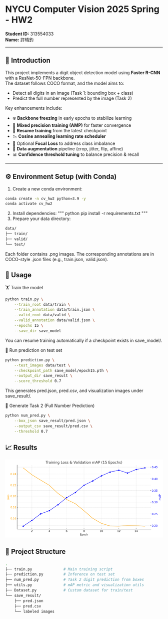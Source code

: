 # NYCU Computer Vision 2025 Spring - HW2

**Student ID:** 313554033  
**Name:** 許晴鈞  

---

## 📘 Introduction

This project implements a digit object detection model using **Faster R-CNN** with a ResNet-50-FPN backbone.  
The dataset follows COCO format, and the model aims to:

- Detect all digits in an image (Task 1: bounding box + class)
- Predict the full number represented by the image (Task 2)

Key enhancements include:

- ❄️ **Backbone freezing** in early epochs to stabilize learning
- 🧠 **Mixed precision training (AMP)** for faster convergence
- 🔁 **Resume training** from the latest checkpoint
- 📉 **Cosine annealing learning rate scheduler**
- 🎯 Optional **Focal Loss** to address class imbalance
- 🧪 **Data augmentation** pipeline (crop, jitter, flip, affine)
- 📊 **Confidence threshold tuning** to balance precision & recall

---

## ⚙️ Environment Setup (with Conda)

1.  Create a new conda environment:

```bash
conda create -n cv_hw2 python=3.9 -y
conda activate cv_hw2
```
2.  Install dependencies:
""" python 
pip install -r requirements.txt
""" 
3. Prepare your data directory:
```bash
data/
├── train/
├── valid/
└── test/
``` 
Each folder contains .png images.
The corresponding annotations are in COCO-style .json files (e.g., train.json, valid.json).

## 🚀 Usage
🏋️ Train the model
```bash
python train.py \
    --train_root data/train \
    --train_annotation data/train.json \
    --valid_root data/valid \
    --valid_annotation data/valid.json \
    --epochs 15 \
    --save_dir save_model
```
You can resume training automatically if a checkpoint exists in save_model/.

🔎 Run prediction on test set
```bash
python prediction.py \
    --test_images data/test \
    --checkpoint_path save_model/epoch15.pth \
    --output_dir save_result \
    --score_threshold 0.7

```
This generates pred.json, pred.csv, and visualization images under save_result/.

🔢 Generate Task 2 (Full Number Prediction)
```bash
python num_pred.py \
    --box_json save_result/pred.json \
    --output_csv save_result/pred.csv \
    --threshold 0.7

```
## 📈 Results
![alt text](image.png)


## 📁 Project Structure
```bash
.
├── train.py              # Main training script
├── prediction.py         # Inference on test set
├── num_pred.py           # Task 2 digit prediction from boxes
├── utils.py              # mAP metric and visualization utils
├── Dataset.py            # Custom dataset for train/test
└── save_result/
    ├── pred.json
    ├── pred.csv
    └── labeled images
```